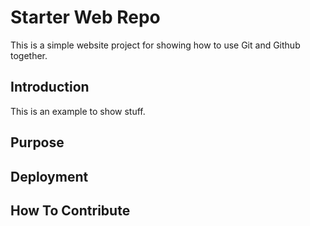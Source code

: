 # Starter Web Repo

This is a simple website project for showing how to use Git and Github
together.

## Introduction

This is an example to show stuff.

## Purpose

## Deployment

## How To Contribute
